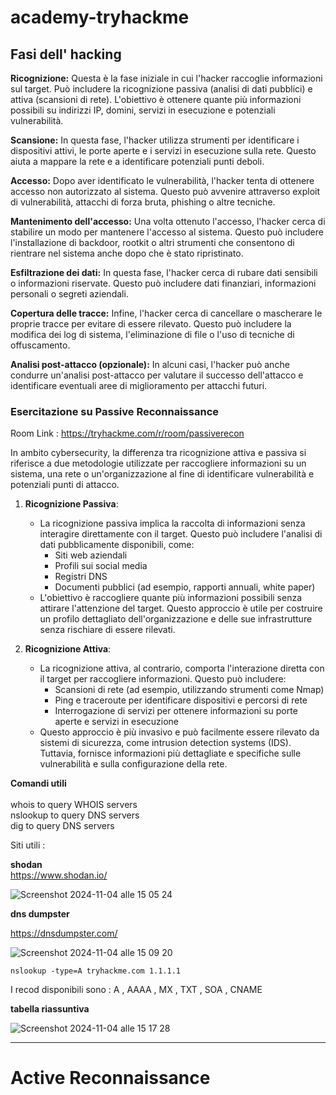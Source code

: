 # academy-tryhackme





## Fasi dell' hacking 




**Ricognizione:**
        Questa è la fase iniziale in cui l'hacker raccoglie informazioni sul target. Può includere la ricognizione passiva (analisi di dati pubblici) e attiva (scansioni di rete). L'obiettivo è ottenere quante più informazioni possibili su indirizzi IP, domini, servizi in esecuzione e potenziali vulnerabilità.

**Scansione:**
        In questa fase, l'hacker utilizza strumenti per identificare i dispositivi attivi, le porte aperte e i servizi in esecuzione sulla rete. Questo aiuta a mappare la rete e a identificare potenziali punti deboli.

**Accesso:**
        Dopo aver identificato le vulnerabilità, l'hacker tenta di ottenere accesso non autorizzato al sistema. Questo può avvenire attraverso exploit di vulnerabilità, attacchi di forza bruta, phishing o altre tecniche.

**Mantenimento dell'accesso:**
        Una volta ottenuto l'accesso, l'hacker cerca di stabilire un modo per mantenere l'accesso al sistema. Questo può includere l'installazione di backdoor, rootkit o altri strumenti che consentono di rientrare nel sistema anche dopo che è stato ripristinato.

**Esfiltrazione dei dati:**
        In questa fase, l'hacker cerca di rubare dati sensibili o informazioni riservate. Questo può includere dati finanziari, informazioni personali o segreti aziendali.

**Copertura delle tracce:**
        Infine, l'hacker cerca di cancellare o mascherare le proprie tracce per evitare di essere rilevato. Questo può includere la modifica dei log di sistema, l'eliminazione di file o l'uso di tecniche di offuscamento.

**Analisi post-attacco (opzionale):**
        In alcuni casi, l'hacker può anche condurre un'analisi post-attacco per valutare il successo dell'attacco e identificare eventuali aree di miglioramento per attacchi futuri.








### Esercitazione su Passive Reconnaissance
Room Link : https://tryhackme.com/r/room/passiverecon


In ambito cybersecurity, la differenza tra ricognizione attiva e passiva si riferisce a due metodologie utilizzate per raccogliere informazioni su un sistema, 
una rete o un'organizzazione al fine di identificare vulnerabilità e potenziali punti di attacco.


1. **Ricognizione Passiva**: 
   - La ricognizione passiva implica la raccolta di informazioni senza interagire direttamente con il target. Questo può includere l'analisi di dati pubblicamente disponibili, come:
     - Siti web aziendali
     - Profili sui social media
     - Registri DNS
     - Documenti pubblici (ad esempio, rapporti annuali, white paper)
   - L'obiettivo è raccogliere quante più informazioni possibili senza attirare l'attenzione del target. Questo approccio è utile per costruire un profilo dettagliato dell'organizzazione e delle sue infrastrutture senza rischiare di essere rilevati.

2. **Ricognizione Attiva**: 
   - La ricognizione attiva, al contrario, comporta l'interazione diretta con il target per raccogliere informazioni. Questo può includere:
     - Scansioni di rete (ad esempio, utilizzando strumenti come Nmap)
     - Ping e traceroute per identificare dispositivi e percorsi di rete
     - Interrogazione di servizi per ottenere informazioni su porte aperte e servizi in esecuzione
   - Questo approccio è più invasivo e può facilmente essere rilevato da sistemi di sicurezza, come intrusion detection systems (IDS). Tuttavia, fornisce informazioni più dettagliate e specifiche sulle vulnerabilità e sulla configurazione della rete.


**Comandi utili** <br><br>
whois to query WHOIS servers <br>
nslookup to query DNS servers <br>
dig to query DNS servers<br>





Siti utili  : 

**shodan** <br>
https://www.shodan.io/

![Screenshot 2024-11-04 alle 15 05 24](https://github.com/user-attachments/assets/5053db36-ad21-40f9-b6df-307fe8a874f6)



**dns dumpster** <br>

https://dnsdumpster.com/

![Screenshot 2024-11-04 alle 15 09 20](https://github.com/user-attachments/assets/805a40fb-595a-4027-bb6a-c6ab9bcd46a3)




```
nslookup -type=A tryhackme.com 1.1.1.1
```
I recod disponibili sono : A , AAAA , MX , TXT , SOA , CNAME


**tabella riassuntiva**


![Screenshot 2024-11-04 alle 15 17 28](https://github.com/user-attachments/assets/84775497-0d30-4ab2-a2fe-e46dab91df75)


______________________




# Active Reconnaissance













